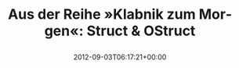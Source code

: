 ---
retweeted: false
source: <a href="http://twitter.com/download/android" rel="nofollow">Twitter for Android</a>
entities:
  hashtags: []
  symbols: []
  user_mentions: []
  urls:
  - url: http://t.co/SiLa7jIa
    expanded_url: http://blog.steveklabnik.com/posts/2012-09-01-random-ruby-tricks--struct-new
    display_url: blog.steveklabnik.com/posts/2012-09-…
    indices:
    - '57'
    - '77'
display_text_range:
- '0'
- '77'
favorite_count: '0'
id_str: '242506551095611393'
truncated: false
retweet_count: '0'
id: '242506551095611393'
possibly_sensitive: false
created_at: Mon Sep 03 06:17:21 +0000 2012
favorited: false
full_text: 'Aus der Reihe »Klabnik zum Morgen«: Struct &amp; OStruct'
lang: de
quote_url: http://blog.steveklabnik.com/posts/2012-09-01-random-ruby-tricks--struct-new
tags:
- pesos/twitter
date: '2012-09-03T06:17:21+00:00'
src: https://twitter.com/bascht/status/242506551095611393
original_url: https://twitter.com/bascht/status/242506551095611393
type: twitter_tweet
text: 'Aus der Reihe »Klabnik zum Morgen«: Struct &amp; OStruct'
title: 'Aus der Reihe »Klabnik zum Morgen«: Struct &amp; OStruct

  '

---